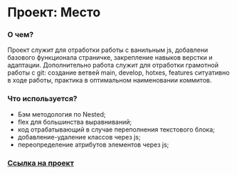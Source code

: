 # Проект: Место

### О чем?

Проект служит для отработки работы с ванильным js, добавлени базового функционала страничке, закрепление навыков верстки и адаптации. Дополнительно работа служит для отработки грамотной работы с git: создание ветвей main, develop, hotxes, features ситуативно в ходе работы, практика в оптимальном наименовании коммитов.

### Что используется?

* Бэм методология по Nested;
* flex для большинства выравниваний;
* код отрабатывающий в случае переполнения текстового блока;
* добавление-удаление классов через js;
* переопределение атрибутов элементов через js;

### [Ссылка на проект](https://art-frich.github.io/mesto/)
